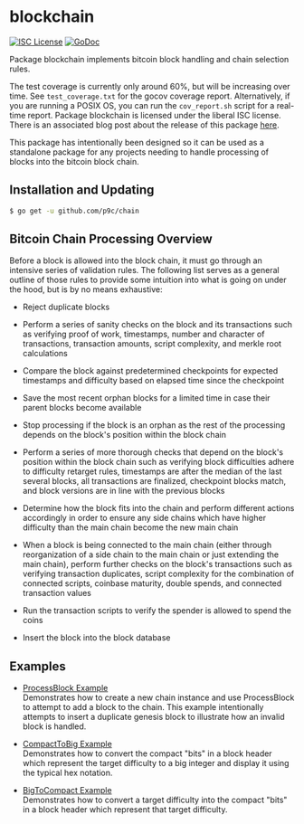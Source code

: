 # blockchain

[![ISC License](http://img.shields.io/badge/license-ISC-blue.svg)](http://copyfree.org)
[![GoDoc](https://img.shields.io/badge/godoc-reference-blue.svg)](http://godoc.org/github.com/p9c/chain)

Package blockchain implements bitcoin block handling and chain selection rules.

The test coverage is currently only around 60%, but will be increasing over time. See `test_coverage.txt` for the gocov coverage report. Alternatively, if you are running a POSIX OS, you can run the `cov_report.sh` script for a real-time report. Package blockchain is licensed under the liberal ISC license.
There is an associated blog post about the release of this package [here](https://blog.conformal.com/btcchain-the-bitcoin-chain-package-from-bctd/).

This package has intentionally been designed so it can be used as a standalone package for any projects needing to handle processing of blocks into the bitcoin block chain.

## Installation and Updating

```bash
$ go get -u github.com/p9c/chain
```

## Bitcoin Chain Processing Overview

Before a block is allowed into the block chain, it must go through an intensive series of validation rules. The following list serves as a general outline of those rules to provide some intuition into what is going on under the hood, but is by no means exhaustive:

- Reject duplicate blocks

- Perform a series of sanity checks on the block and its transactions such as verifying proof of work, timestamps, number and character of transactions, transaction amounts, script complexity, and merkle root calculations

- Compare the block against predetermined checkpoints for expected timestamps and difficulty based on elapsed time since the checkpoint

- Save the most recent orphan blocks for a limited time in case their parent blocks become available

- Stop processing if the block is an orphan as the rest of the processing depends on the block's position within the block chain

- Perform a series of more thorough checks that depend on the block's position within the block chain such as verifying block difficulties adhere to difficulty retarget rules, timestamps are after the median of the last several blocks, all transactions are finalized, checkpoint blocks match, and block versions are in line with the previous blocks

- Determine how the block fits into the chain and perform different actions accordingly in order to ensure any side chains which have higher difficulty than the main chain become the new main chain

- When a block is being connected to the main chain (either through reorganization of a side chain to the main chain or just extending the main chain), perform further checks on the block's transactions such as verifying transaction duplicates, script complexity for the combination of connected scripts, coinbase maturity, double spends, and connected transaction values

- Run the transaction scripts to verify the spender is allowed to spend the coins

- Insert the block into the block database

## Examples

- [ProcessBlock Example](http://godoc.org/github.com/p9c/chain#example-BlockChain-ProcessBlock)  
  Demonstrates how to create a new chain instance and use ProcessBlock to attempt to add a block to the chain. This example intentionally attempts to insert a duplicate genesis block to illustrate how an invalid block is handled.

- [CompactToBig Example](http://godoc.org/github.com/p9c/chain#example-CompactToBig)  
  Demonstrates how to convert the compact "bits" in a block header which
  represent the target difficulty to a big integer and display it using the
  typical hex notation.

- [BigToCompact Example](http://godoc.org/github.com/p9c/chain#example-BigToCompact)  
  Demonstrates how to convert a target difficulty into the
  compact "bits" in a block header which represent that target difficulty.
